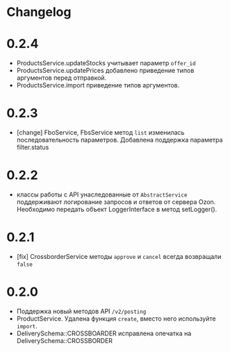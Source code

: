 # Changelog

# 0.2.4
- ProductsService.updateStocks учитывает параметр `offer_id`
- ProductsService.updatePrices добавлено приведение типов аргументов перед отправкой.
- ProductsService.import приведение типов аргументов.
 

# 0.2.3
- [change] FboService, FbsService метод `list` изменилась последовательность параметров. Добавлена поддержка параметра filter.status 

# 0.2.2
- классы работы с API унаследованные от `AbstractService` поддерживают логирование запросов и ответов от сервера Ozon. 
    Необходимо передать объект LoggerInterface в метод setLogger().

# 0.2.1
- [fix] CrossborderService методы `approve` и `cancel` всегда возвращали `false`

# 0.2.0
- Поддержка новый методов API `/v2/posting`
- ProductService. Удалена функция `create`, вместо него используйте `import`. 
- DeliverySchema::CROSSBOARDER исправлена опечатка на DeliverySchema::CROSSBORDER